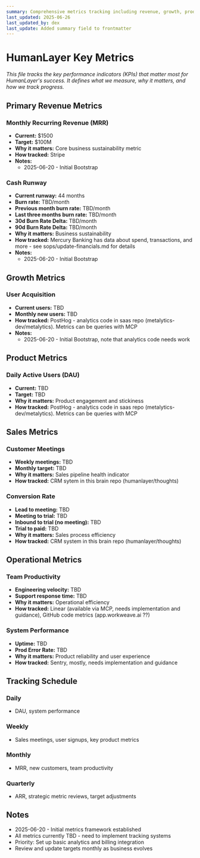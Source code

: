 ```yaml
---
summary: Comprehensive metrics tracking including revenue, growth, product, and operational KPIs
last_updated: 2025-06-26
last_updated_by: dex
last_update: Added summary field to frontmatter
---
```


# HumanLayer Key Metrics

_This file tracks the key performance indicators (KPIs) that matter most for HumanLayer's success. It defines what we measure, why it matters, and how we track progress._

## Primary Revenue Metrics

### Monthly Recurring Revenue (MRR)

- **Current:** $1500
- **Target:** $100M
- **Why it matters:** Core business sustainability metric
- **How tracked:** Stripe
- **Notes:**
  - 2025-06-20 - Initial Bootstrap

### Cash Runway

- **Current runway:** 44 months
- **Burn rate:** TBD/month
- **Previous month burn rate:** TBD/month
- **Last three months burn rate:** TBD/month
- **30d Burn Rate Delta:** TBD/month
- **90d Burn Rate Delta:** TBD/month
- **Why it matters:** Business sustainability
- **How tracked:** Mercury Banking has data about spend, transactions, and more - see sops/update-financials.md for details
- **Notes:**
  - 2025-06-20 - Initial Bootstrap

## Growth Metrics

### User Acquisition

- **Current users:** TBD
- **Monthly new users:** TBD
- **How tracked:** PostHog - analytics code in saas repo (metalytics-dev/metalytics). Metrics can be queries with MCP
- **Notes:**
  - 2025-06-20 - Initial Bootstrap, note that analytics code needs work

## Product Metrics

### Daily Active Users (DAU)

- **Current:** TBD
- **Target:** TBD
- **Why it matters:** Product engagement and stickiness
- **How tracked:** PostHog - analytics code in saas repo (metalytics-dev/metalytics). Metrics can be queries with MCP

## Sales Metrics

### Customer Meetings

- **Weekly meetings:** TBD
- **Monthly target:** TBD
- **Why it matters:** Sales pipeline health indicator
- **How tracked:** CRM sytem in this brain repo (humanlayer/thoughts)

### Conversion Rate

- **Lead to meeting:** TBD
- **Meeting to trial:** TBD
- **Inbound to trial (no meeting):** TBD
- **Trial to paid:** TBD
- **Why it matters:** Sales process efficiency
- **How tracked:** CRM system in this brain repo (humanlayer/thoughts)

## Operational Metrics

### Team Productivity

- **Engineering velocity:** TBD
- **Support response time:** TBD
- **Why it matters:** Operational efficiency
- **How tracked:** Linear (available via MCP, needs implementation and guidance), GitHub code metrics (app.workweave.ai ??)

### System Performance

- **Uptime:** TBD
- **Prod Error Rate:** TBD
- **Why it matters:** Product reliability and user experience
- **How tracked:** Sentry, mostly, needs implementation and guidance

## Tracking Schedule

### Daily

- DAU, system performance

### Weekly

- Sales meetings, user signups, key product metrics

### Monthly

- MRR, new customers, team productivity

### Quarterly

- ARR, strategic metric reviews, target adjustments

## Notes

- 2025-06-20 - Initial metrics framework established
- All metrics currently TBD - need to implement tracking systems
- Priority: Set up basic analytics and billing integration
- Review and update targets monthly as business evolves
